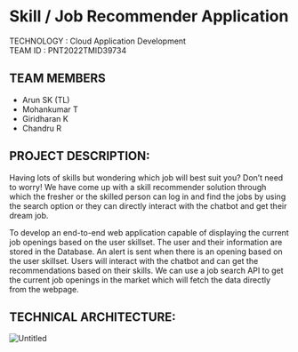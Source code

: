 
# Skill / Job Recommender Application
TECHNOLOGY : Cloud Application Development<br>
TEAM ID : PNT2022TMID39734

## TEAM MEMBERS
 - Arun SK (TL)
 - Mohankumar T
 - Giridharan K
 - Chandru R
 
## PROJECT DESCRIPTION:
 Having lots of skills but wondering which job will best suit you? Don’t need to worry! We have come up with a skill recommender solution through which the fresher or the skilled person can log in and find the jobs by using the search option or they can directly interact with the chatbot and get their dream job.

To develop an end-to-end web application capable of displaying the current job openings based on the user skillset.  The user and their information are stored in the Database.  An alert is sent when there is an opening based on the user skillset. Users will interact with the chatbot and can get the recommendations based on their skills. We can use a job search API to get the current job openings in the market which will fetch the data directly from the webpage.

## TECHNICAL ARCHITECTURE:
![Untitled](https://user-images.githubusercontent.com/113750018/191462658-519de14e-5dfb-45d5-8c3e-83ac818c63d0.png)

